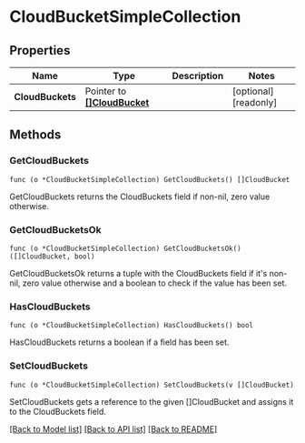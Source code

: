 # CloudBucketSimpleCollection

## Properties

Name | Type | Description | Notes
------------ | ------------- | ------------- | -------------
**CloudBuckets** | Pointer to [**[]CloudBucket**](cloud_bucket.md) |  | [optional] [readonly] 

## Methods

### GetCloudBuckets

`func (o *CloudBucketSimpleCollection) GetCloudBuckets() []CloudBucket`

GetCloudBuckets returns the CloudBuckets field if non-nil, zero value otherwise.

### GetCloudBucketsOk

`func (o *CloudBucketSimpleCollection) GetCloudBucketsOk() ([]CloudBucket, bool)`

GetCloudBucketsOk returns a tuple with the CloudBuckets field if it's non-nil, zero value otherwise
and a boolean to check if the value has been set.

### HasCloudBuckets

`func (o *CloudBucketSimpleCollection) HasCloudBuckets() bool`

HasCloudBuckets returns a boolean if a field has been set.

### SetCloudBuckets

`func (o *CloudBucketSimpleCollection) SetCloudBuckets(v []CloudBucket)`

SetCloudBuckets gets a reference to the given []CloudBucket and assigns it to the CloudBuckets field.


[[Back to Model list]](../README.md#documentation-for-models) [[Back to API list]](../README.md#documentation-for-api-endpoints) [[Back to README]](../README.md)


